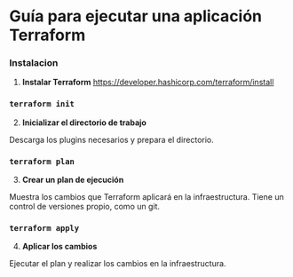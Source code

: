 # Guía para ejecutar una aplicación Terraform

### Instalacion
1. **Instalar Terraform**
https://developer.hashicorp.com/terraform/install

### `terraform init`
2. **Inicializar el directorio de trabajo**

Descarga los plugins necesarios y prepara el directorio.

### `terraform plan`
3. **Crear un plan de ejecución**

Muestra los cambios que Terraform aplicará en la infraestructura. Tiene un control de versiones
propio, como un git.


### `terraform apply`
4. **Aplicar los cambios**

Ejecutar el plan y realizar los cambios en la infraestructura.